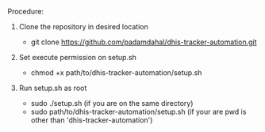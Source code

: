 Procedure:

1. Clone the repository in desired location
   - git clone https://github.com/padamdahal/dhis-tracker-automation.git
   
2. Set execute permission on setup.sh
   - chmod +x path/to/dhis-tracker-automation/setup.sh
   
3. Run setup.sh as root
   - sudo ./setup.sh (if you are on the same directory)
   - sudo path/to/dhis-tracker-automation/setup.sh (if your are pwd is other than 'dhis-tracker-automation') 
